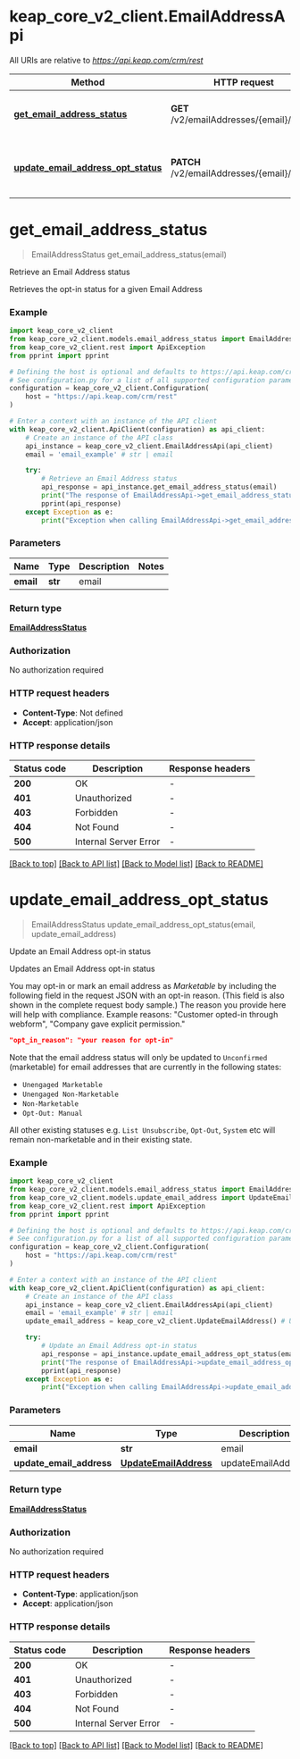 # keap_core_v2_client.EmailAddressApi

All URIs are relative to *https://api.keap.com/crm/rest*

Method | HTTP request | Description
------------- | ------------- | -------------
[**get_email_address_status**](EmailAddressApi.md#get_email_address_status) | **GET** /v2/emailAddresses/{email}/status | Retrieve an Email Address status
[**update_email_address_opt_status**](EmailAddressApi.md#update_email_address_opt_status) | **PATCH** /v2/emailAddresses/{email}/status | Update an Email Address opt-in status


# **get_email_address_status**
> EmailAddressStatus get_email_address_status(email)

Retrieve an Email Address status

Retrieves the opt-in status for a given Email Address

### Example


```python
import keap_core_v2_client
from keap_core_v2_client.models.email_address_status import EmailAddressStatus
from keap_core_v2_client.rest import ApiException
from pprint import pprint

# Defining the host is optional and defaults to https://api.keap.com/crm/rest
# See configuration.py for a list of all supported configuration parameters.
configuration = keap_core_v2_client.Configuration(
    host = "https://api.keap.com/crm/rest"
)

# Enter a context with an instance of the API client
with keap_core_v2_client.ApiClient(configuration) as api_client:
    # Create an instance of the API class
    api_instance = keap_core_v2_client.EmailAddressApi(api_client)
    email = 'email_example' # str | email

    try:
        # Retrieve an Email Address status
        api_response = api_instance.get_email_address_status(email)
        print("The response of EmailAddressApi->get_email_address_status:\n")
        pprint(api_response)
    except Exception as e:
        print("Exception when calling EmailAddressApi->get_email_address_status: %s\n" % e)
```


### Parameters


Name | Type | Description  | Notes
------------- | ------------- | ------------- | -------------
 **email** | **str**| email | 

### Return type

[**EmailAddressStatus**](EmailAddressStatus.md)

### Authorization

No authorization required

### HTTP request headers

 - **Content-Type**: Not defined
 - **Accept**: application/json

### HTTP response details

| Status code | Description | Response headers |
|-------------|-------------|------------------|
**200** | OK |  -  |
**401** | Unauthorized |  -  |
**403** | Forbidden |  -  |
**404** | Not Found |  -  |
**500** | Internal Server Error |  -  |

[[Back to top]](#) [[Back to API list]](../README.md#documentation-for-api-endpoints) [[Back to Model list]](../README.md#documentation-for-models) [[Back to README]](../README.md)

# **update_email_address_opt_status**
> EmailAddressStatus update_email_address_opt_status(email, update_email_address)

Update an Email Address opt-in status

Updates an Email Address opt-in status

You may opt-in or mark an email address as _Marketable_ by including the following field in the request JSON
with an opt-in reason. (This field is also shown in the complete request body sample.)
The reason you provide here will help with compliance.
Example reasons: "Customer opted-in through webform", "Company gave explicit permission."

```json
"opt_in_reason": "your reason for opt-in"
```
Note that the email address status will only be updated to `Unconfirmed` (marketable) for email addresses
that are currently in the following states:
- `Unengaged Marketable`
- `Unengaged Non-Marketable`
- `Non-Marketable`
- `Opt-Out: Manual`

All other existing statuses e.g. `List Unsubscribe`, `Opt-Out`, `System` etc will remain non-marketable and in their existing state.

### Example


```python
import keap_core_v2_client
from keap_core_v2_client.models.email_address_status import EmailAddressStatus
from keap_core_v2_client.models.update_email_address import UpdateEmailAddress
from keap_core_v2_client.rest import ApiException
from pprint import pprint

# Defining the host is optional and defaults to https://api.keap.com/crm/rest
# See configuration.py for a list of all supported configuration parameters.
configuration = keap_core_v2_client.Configuration(
    host = "https://api.keap.com/crm/rest"
)

# Enter a context with an instance of the API client
with keap_core_v2_client.ApiClient(configuration) as api_client:
    # Create an instance of the API class
    api_instance = keap_core_v2_client.EmailAddressApi(api_client)
    email = 'email_example' # str | email
    update_email_address = keap_core_v2_client.UpdateEmailAddress() # UpdateEmailAddress | updateEmailAddress

    try:
        # Update an Email Address opt-in status
        api_response = api_instance.update_email_address_opt_status(email, update_email_address)
        print("The response of EmailAddressApi->update_email_address_opt_status:\n")
        pprint(api_response)
    except Exception as e:
        print("Exception when calling EmailAddressApi->update_email_address_opt_status: %s\n" % e)
```


### Parameters


Name | Type | Description  | Notes
------------- | ------------- | ------------- | -------------
 **email** | **str**| email | 
 **update_email_address** | [**UpdateEmailAddress**](UpdateEmailAddress.md)| updateEmailAddress | 

### Return type

[**EmailAddressStatus**](EmailAddressStatus.md)

### Authorization

No authorization required

### HTTP request headers

 - **Content-Type**: application/json
 - **Accept**: application/json

### HTTP response details

| Status code | Description | Response headers |
|-------------|-------------|------------------|
**200** | OK |  -  |
**401** | Unauthorized |  -  |
**403** | Forbidden |  -  |
**404** | Not Found |  -  |
**500** | Internal Server Error |  -  |

[[Back to top]](#) [[Back to API list]](../README.md#documentation-for-api-endpoints) [[Back to Model list]](../README.md#documentation-for-models) [[Back to README]](../README.md)


